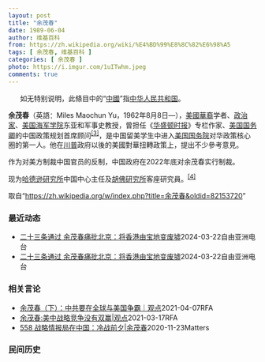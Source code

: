 ```yaml
---
layout: post
title: "余茂春"
date: 1989-06-04
author: 维基百科
from: https://zh.wikipedia.org/wiki/%E4%BD%99%E8%8C%82%E6%98%A5
tags: [ 余茂春, 维基百科 ]
categories: [ 余茂春 ]
photo: https://i.imgur.com/1uITwhm.jpeg
comments: true
---
```

<div class="mw-content-ltr mw-parser-output" lang="zh" dir="ltr"><div role="note" class="hatnote navigation-not-searchable"><span typeof="mw:File"><span><img src="//upload.wikimedia.org/wikipedia/commons/thumb/d/dc/Nuvola_apps_important_yellow.svg/20px-Nuvola_apps_important_yellow.svg.png" decoding="async" width="20" height="17" class="mw-file-element" srcset="//upload.wikimedia.org/wikipedia/commons/thumb/d/dc/Nuvola_apps_important_yellow.svg/30px-Nuvola_apps_important_yellow.svg.png 1.5x, //upload.wikimedia.org/wikipedia/commons/thumb/d/dc/Nuvola_apps_important_yellow.svg/40px-Nuvola_apps_important_yellow.svg.png 2x" data-file-width="600" data-file-height="500"></span></span>&nbsp;如无特别说明，此條目中的“<a href="/wiki/%E4%B8%AD%E5%9C%8B" title="中國">中國</a>”指<a href="/wiki/%E4%B8%AD%E5%8D%8E%E4%BA%BA%E6%B0%91%E5%85%B1%E5%92%8C%E5%9B%BD" title="中华人民共和国">中华人民共和国</a>。</div>
<div id="noteTA-26f66ddf" class="noteTA"><div class="noteTA-group"><div data-noteta-group-source="module" data-noteta-group="PresidentsUS"></div><div data-noteta-group-source="module" data-noteta-group="USState"></div></div></div>

<p><b>余茂春</b>（英語：<span lang="en">Miles Maochun Yu</span>，1962年8月8日<span class="useeditintro" title="Template:BLP editintro">—</span>），<a href="/wiki/%E5%8D%8E%E8%A3%94%E7%BE%8E%E5%9B%BD%E4%BA%BA" title="华裔美国人">美國華裔</a>学者、<a href="/wiki/%E6%94%BF%E6%B2%BB%E5%AE%B6" title="政治家">政治家</a>、<a href="/wiki/%E7%BE%8E%E5%9B%BD%E6%B5%B7%E5%86%9B%E5%AD%A6%E9%99%A2" title="美国海军学院">美国海军学院</a>东亚和军事史教授，曾担任《<a href="/wiki/%E5%8D%8E%E7%9B%9B%E9%A1%BF%E6%97%B6%E6%8A%A5" title="华盛顿时报">华盛顿时报</a>》专栏作家、<a href="/wiki/%E7%BE%8E%E5%9B%BD%E5%9B%BD%E5%8A%A1%E5%8D%BF" title="美国国务卿">美国国务卿</a>的中国政策规划首席顾问<sup id="cite_ref-BGWT_3-0" class="reference"><a href="#cite_note-BGWT-3">[3]</a></sup>，是中国留美学生中进入<a href="/wiki/%E7%BE%8E%E5%9B%BD%E5%9B%BD%E5%8A%A1%E9%99%A2" title="美国国务院">美国国务院</a>对华政策核心圈的第一人。他在<a href="/wiki/%E5%B7%9D%E6%99%AE" class="mw-redirect" title="川普">川普</a>政府以後的美國對華扭轉政策上，提出不少參考意見。
</p><p>作为对美方制裁中国官员的反制，中国政府在2022年底对余茂春实行制裁。
</p><p>现为<a href="/wiki/%E5%93%88%E5%BE%B7%E9%81%9C%E7%A0%94%E7%A9%B6%E6%89%80" title="哈德遜研究所">哈德逊研究所</a>中国中心主任及<a href="/wiki/%E8%83%A1%E4%BD%9B%E7%A0%94%E7%A9%B6%E6%89%80" title="胡佛研究所">胡佛研究所</a>客座研究員。<sup id="cite_ref-voa1117_4-0" class="reference"><a href="#cite_note-voa1117-4">[4]</a></sup>
</p>
<meta property="mw:PageProp/toc">
</div><!--esi <esi:include src="/esitest-fa8a495983347898/content" /> --><noscript><img src="https://login.wikimedia.org/wiki/Special:CentralAutoLogin/start?type=1x1" alt="" width="1" height="1" style="border: none; position: absolute;"></noscript>
<div class="printfooter" data-nosnippet="">取自“<a dir="ltr" href="https://zh.wikipedia.org/w/index.php?title=余茂春&amp;oldid=82153720">https://zh.wikipedia.org/w/index.php?title=余茂春&amp;oldid=82153720</a>”</div><div id="recent-news"><h3>最近动态</h3><ul><li><a href="https://nodebe4.github.io/waimei/2024-03-22/%E4%BA%8C%E5%8D%81%E4%B8%89%E6%9D%A1%E9%80%9A%E8%BF%87-%E4%BD%99%E8%8C%82%E6%98%A5%E7%97%9B%E6%89%B9%E5%8C%97%E4%BA%AC-%E5%B0%86%E9%A6%99%E6%B8%AF%E7%94%B1%E5%AE%9D%E5%9C%B0%E5%8F%98%E5%BA%9F%E5%A2%9F" title="二十三条通过 余茂春痛批北京：将香港由宝地变废墟—— 据英国金融机构最新发布的“全球金融中心指数”，纽约及伦敦分别排名一二，香港则连续4届不敌新加坡，排名全球第四。 路透社 曾任美国国务院中国政...">二十三条通过 余茂春痛批北京：将香港由宝地变废墟</a><time>2024-03-22</time><a class="tag">自由亚洲电台</a></li>
<li><a href="https://nodebe4.github.io/waimei/2024-03-22/%E4%BA%8C%E5%8D%81%E4%B8%89%E6%9D%A1%E9%80%9A%E8%BF%87-%E4%BD%99%E8%8C%82%E6%98%A5%E7%97%9B%E6%89%B9%E5%8C%97%E4%BA%AC-%E5%B0%86%E9%A6%99%E6%B8%AF%E7%94%B1%E5%AE%9D%E5%9C%B0%E5%8F%98%E5%BA%9F%E5%A2%9F" title="二十三条通过 余茂春痛批北京：将香港由宝地变废墟—— 据英国金融机构最新发布的“全球金融中心指数”，纽约及伦敦分别排名一二，香港则连续4届不敌新加坡，排名全球第四。 路透社 曾任美国国务院中国政...">二十三条通过 余茂春痛批北京：将香港由宝地变废墟</a><time>2024-03-22</time><a class="tag">自由亚洲电台</a></li>
</ul></div><div id="open-opinion"><h3>相关言论</h3><ul><li><a href="https://nodebe4.github.io/opinion/2021-04-07/%E4%BD%99%E8%8C%82%E6%98%A5-%E4%B8%8B-%E4%B8%AD%E5%85%B1%E8%A6%81%E5%9C%A8%E5%85%A8%E7%90%83%E4%B8%8E%E7%BE%8E%E5%9B%BD%E4%BA%89%E9%9C%B8-%E8%A7%82%E7%82%B9/" title="自由亚洲电台">余茂春（下）：中共要在全球与美国争霸｜观点</a><time>2021-04-07</time><a class="tag">RFA</a></li>
<li><a href="https://nodebe4.github.io/opinion/2021-03-17/%E4%BD%99%E8%8C%82%E6%98%A5-%E7%BE%8E%E4%B8%AD%E6%88%98%E7%95%A5%E7%AB%9E%E4%BA%89%E6%B2%A1%E6%9C%89%E5%8F%8C%E8%B5%A2-%E8%A7%82%E7%82%B9/" title="自由亚洲电台">余茂春:美中战略竞争没有双赢|观点</a><time>2021-03-17</time><a class="tag">RFA</a></li>
<li><a href="https://nodebe4.github.io/opinion/2020-11-23/558-%E6%88%98%E7%95%A5%E6%83%85%E6%8A%A5%E5%B1%80%E5%9C%A8%E4%B8%AD%E5%9B%BD-%E5%86%B7%E6%88%98%E5%89%8D%E5%A4%95-%E4%BD%99%E8%8C%82%E6%98%A5/" title="野兽爱智慧">558 战略情报局在中国：冷战前夕|余茂春</a><time>2020-11-23</time><a class="tag">Matters</a></li>
</ul></div><div id="mjls-record"><h3>民间历史</h3><ul></ul></div>